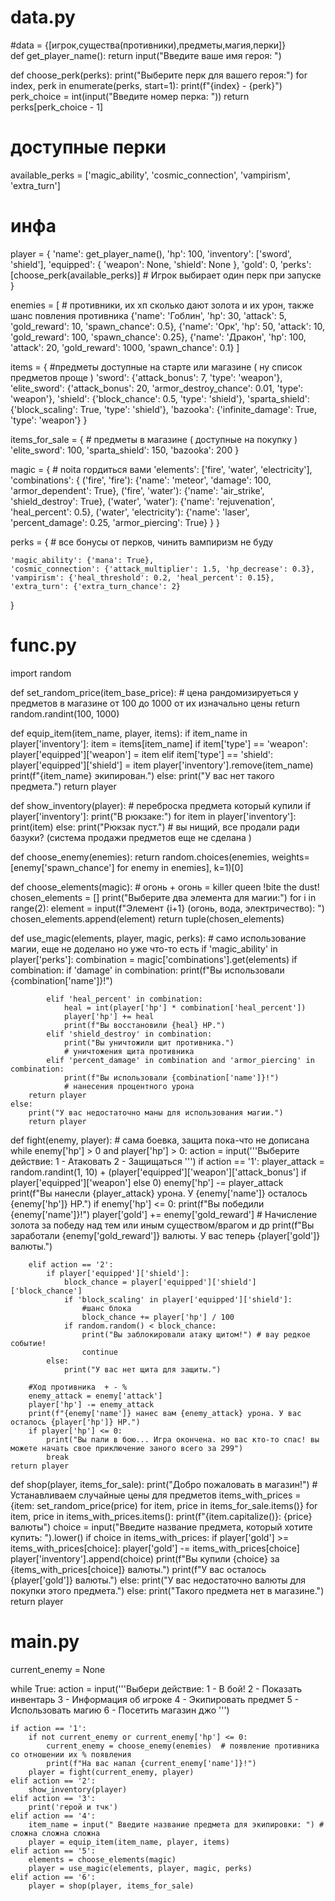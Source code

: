 # data.py
#data = {[игрок,существа(противники),предметы,магия,перки]}  
def get_player_name():
    return input("Введите ваше имя героя: ")

def choose_perk(perks):
    print("Выберите перк для вашего героя:")
    for index, perk in enumerate(perks, start=1):
        print(f"{index} - {perk}")
    perk_choice = int(input("Введите номер перка: "))
    return perks[perk_choice - 1]

# доступные перки
available_perks = ['magic_ability', 'cosmic_connection', 'vampirism', 'extra_turn']

# инфа
player = {
    'name': get_player_name(),
    'hp': 100,
    'inventory': ['sword', 'shield'],
    'equipped': {
        'weapon': None,
        'shield': None
    },
    'gold': 0,
    'perks': [choose_perk(available_perks)]  # Игрок выбирает один перк при запуске
}

enemies = [   # противники, их хп сколько дают золота и их урон, также шанс повления противника
    {'name': 'Гоблин', 'hp': 30, 'attack': 5, 'gold_reward': 10, 'spawn_chance': 0.5},
    {'name': 'Орк', 'hp': 50, 'attack': 10, 'gold_reward': 100, 'spawn_chance': 0.25},
    {'name': 'Дракон', 'hp': 100, 'attack': 20, 'gold_reward': 1000, 'spawn_chance': 0.1}
]

items = { #предметы доступные на старте или магазине ( ну список предметов проще )
    'sword': {'attack_bonus': 7, 'type': 'weapon'},
    'elite_sword': {'attack_bonus': 20, 'armor_destroy_chance': 0.01, 'type': 'weapon'},
    'shield': {'block_chance': 0.5, 'type': 'shield'},
    'sparta_shield': {'block_scaling': True, 'type': 'shield'},
    'bazooka': {'infinite_damage': True, 'type': 'weapon'}
}

items_for_sale = { # предметы в магазине ( доступные на покупку )
    'elite_sword': 100,
    'sparta_shield': 150,
    'bazooka': 200
}


magic = {  # noita гордиться вами
    'elements': ['fire', 'water', 'electricity'],
    'combinations': {
        ('fire', 'fire'): {'name': 'meteor', 'damage': 100, 'armor_dependent': True},
        ('fire', 'water'): {'name': 'air_strike', 'shield_destroy': True},
        ('water', 'water'): {'name': 'rejuvenation', 'heal_percent': 0.5},
        ('water', 'electricity'): {'name': 'laser', 'percent_damage': 0.25, 'armor_piercing': True}
    }
}

perks = { # все бонусы от перков, чинить вампиризм не буду
    
    'magic_ability': {'mana': True},
    'cosmic_connection': {'attack_multiplier': 1.5, 'hp_decrease': 0.3},
    'vampirism': {'heal_threshold': 0.2, 'heal_percent': 0.15},
    'extra_turn': {'extra_turn_chance': 2}
    
} 

# func.py
import random

def set_random_price(item_base_price):  # цена рандомизируеться у предметов в магазине от 100 до 1000 от их изначально цены 
    return random.randint(100, 1000)

def equip_item(item_name, player, items):
    if item_name in player['inventory']:
        item = items[item_name]
        if item['type'] == 'weapon':
            player['equipped']['weapon'] = item
        elif item['type'] == 'shield':
            player['equipped']['shield'] = item
        player['inventory'].remove(item_name)
        print(f"{item_name} экипирован.")
    else:
        print("У вас нет такого предмета.")
    return player

def show_inventory(player): # переброска предмета который купили 
    if player['inventory']:
        print("В рюкзаке:")
        for item in player['inventory']:
            print(item)
    else:
        print("Рюкзак пуст.") # вы нищий, все продали ради базуки?  (система продажи предметов еще не сделана )

def choose_enemy(enemies):
    return random.choices(enemies, weights=[enemy['spawn_chance'] for enemy in enemies], k=1)[0]


def choose_elements(magic):   # огонь + огонь = killer queen !bite the dust!
    chosen_elements = []
    print("Выберите два элемента для магии:")
    for i in range(2):
        element = input(f"Элемент {i+1} (огонь, вода, электричество): ")
        chosen_elements.append(element)
    return tuple(chosen_elements)

def use_magic(elements, player, magic, perks): # само использование магии, еще не доделано но уже что-то есть 
    if 'magic_ability' in player['perks']:
        combination = magic['combinations'].get(elements)
        if combination:
            if 'damage' in combination:
                print(f"Вы использовали {combination['name']}!")
                
            elif 'heal_percent' in combination:
                heal = int(player['hp'] * combination['heal_percent'])
                player['hp'] += heal
                print(f"Вы восстановили {heal} HP.")
            elif 'shield_destroy' in combination:
                print("Вы уничтожили щит противника.")
                # уничтожения щита противника
            elif 'percent_damage' in combination and 'armor_piercing' in combination:
                print(f"Вы использовали {combination['name']}!")
                # нанесения процентного урона
        return player
    else:
        print("У вас недостаточно маны для использования магии.")
        return player

def fight(enemy, player):  # сама боевка, защита пока-что не дописана
    while enemy['hp'] > 0 and player['hp'] > 0:
        action = input('''Выберите действие:
1 - Атаковать
2 - Защищаться
''')
        if action == '1':
            player_attack = random.randint(1, 10) + (player['equipped']['weapon']['attack_bonus'] if player['equipped']['weapon'] else 0)
            enemy['hp'] -= player_attack
            print(f"Вы нанесли {player_attack} урона. У {enemy['name']} осталось {enemy['hp']} HP.")
            if enemy['hp'] <= 0:
               print(f"Вы победили {enemy['name']}!")
               player['gold'] += enemy['gold_reward']  # Начисление золота за победу над тем или иным существом/врагом и др
               print(f"Вы заработали {enemy['gold_reward']} валюты. У вас теперь {player['gold']} валюты.")

        elif action == '2':
            if player['equipped']['shield']:
                block_chance = player['equipped']['shield']['block_chance']
                if 'block_scaling' in player['equipped']['shield']:
                    #шанс блока
                    block_chance += player['hp'] / 100
                if random.random() < block_chance:
                    print("Вы заблокировали атаку щитом!") # вау редкое событие!
                    continue
            else:
                print("У вас нет щита для защиты.")
        
        #Ход противника  + - % 
        enemy_attack = enemy['attack']
        player['hp'] -= enemy_attack
        print(f"{enemy['name']} нанес вам {enemy_attack} урона. У вас осталось {player['hp']} HP.")
        if player['hp'] <= 0:
            print("Вы пали в бою... Игра окончена. но вас кто-то спас! вы можете начать свое приключение заного всего за 299")
            break
    return player


def shop(player, items_for_sale):
    print("Добро пожаловать в магазин!")
    # Устанавливаем случайные цены для предметов
    items_with_prices = {item: set_random_price(price) for item, price in items_for_sale.items()}
    for item, price in items_with_prices.items():
        print(f"{item.capitalize()}: {price} валюты")
    choice = input("Введите название предмета, который хотите купить: ").lower()
    if choice in items_with_prices:
        if player['gold'] >= items_with_prices[choice]:
            player['gold'] -= items_with_prices[choice]
            player['inventory'].append(choice)
            print(f"Вы купили {choice} за {items_with_prices[choice]} валюты.")
            print(f"У вас осталось {player['gold']} валюты.")
        else:
            print("У вас недостаточно валюты для покупки этого предмета.")
    else:
        print("Такого предмета нет в магазине.")
    return player






# main.py
current_enemy = None

while True: 
    action = input('''Выбери действие:
1 - В бой!
2 - Показать инвентарь
3 - Информация об игроке
4 - Экипировать предмет
5 - Использовать магию
6 - Посетить магазин джо
''')

    if action == '1':
        if not current_enemy or current_enemy['hp'] <= 0:
            current_enemy = choose_enemy(enemies)  # появление противника со отношении их % появления
            print(f"На вас напал {current_enemy['name']}!")
        player = fight(current_enemy, player)
    elif action == '2':
        show_inventory(player)
    elif action == '3':
        print('герой и тчк')
    elif action == '4':
        item_name = input(" Введите название предмета для экипировки: ") # сложна сложна сложна 
        player = equip_item(item_name, player, items)
    elif action == '5':
        elements = choose_elements(magic)
        player = use_magic(elements, player, magic, perks)
    elif action == '6':
        player = shop(player, items_for_sale)
        
